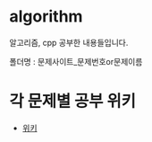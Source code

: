 # algorithm
알고리즘, cpp 공부한 내용들입니다.


폴더명 : 문제사이트_문제번호or문제이름


# 각 문제별 공부 위키

- [위키](https://github.com/gihwan-kim/algorithm/wiki)
